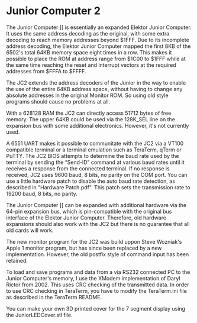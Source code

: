 # Junior Computer 2

The Junior Computer ][ is essentially an expanded Elektor Junior Computer. It uses the same address decoding as the original, with some extra decoding to reach memory addresses beyond $1FFF.
Due to its incomplete address decoding, the Elektor Junior Computer mapped the first 8KB of the 6502's total 64KB memory space eight times in a row. 
This makes it possible to place the ROM at address range from $1C00 to $1FFF while at the same time reaching the reset and interrupt vectors at the required addresses from $FFFA to $FFFF.

The JC2 extends the address decoders of the Junior in the way to enable the use of the entire 64KB address space, without having to change any absolute addresses in the original Monitor ROM. So using old style programs should cause no problems at all.

With a 628128 RAM the JC2 can directly access 51712 bytes of free memory. The upper 64KB could be used via the 128K_SEL line on the expansion bus with some additional electronics. However, it's not currently used. 

A 6551 UART makes it possible to communitate with the JC2 via a VT100 compatible terminal or a terminal emulation such as TeraTerm, qTerm or PuTTY. The JC2 BIOS attempts to determine the baud rate used by the terminal by sending the “Send-ID” command at various baud rates until it receives a response from the connected terminal. If no response is received, JC2 uses 9600 baud, 8 bits, no parity on the COM port. You can use a little hardware patch to disable the auto baud rate detection, as described in "Hardware Patch.pdf". This patch sets the transmission rate to 19200 baud, 8 bits, no parity.

The Junior Computer ][ can be expanded with additional hardware via the 64-pin expansion bus, which is pin-compatible with the original bus interface of the Elektor Junior Computer. Therefore, old hardware expansions should also work with the JC2 but there is no guarantee that all old cards will work.

The new monitor program for the JC2 was build uppon Steve Wozniak's Apple 1 monitor program, but has since been replaced by a new implementation. However, the old postfix style of command input has been retained.

To load and save programs and data from a via RS232 connected PC to the Junior Computer's memory, I use the XModem implementation of Daryl Rictor from 2002. This uses CRC checking of the transmitted data.
In order to use CRC checking in TeraTerm, you have to modify the TeraTerm.ini file as described in the TeraTerm README.

You can make your own 3D printed cover for the 7 segment display using the JuniorLEDCover.stl file. 
